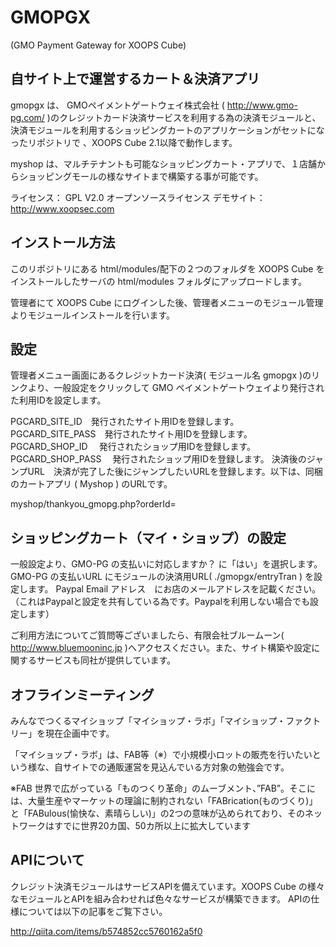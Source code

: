 GMOPGX
====
(GMO Payment Gateway for XOOPS Cube)
## 自サイト上で運営するカート＆決済アプリ

gmopgx は、 GMOペイメントゲートウェイ株式会社 ( http://www.gmo-pg.com/ )のクレジットカード決済サービスを利用する為の決済モジュールと、決済モジュールを利用するショッピングカートのアプリケーションがセットになったリポジトリで 、XOOPS Cube 2.1以降で動作します。

myshop は、マルチテナントも可能なショッピングカート・アプリで、１店舗からショッピングモールの様なサイトまで構築する事が可能です。

ライセンス： GPL V2.0 オープンソースライセンス
デモサイト： http://www.xoopsec.com


## インストール方法

このリポジトリにある html/modules/配下の２つのフォルダを XOOPS Cube をインストールしたサーバの html/modules フォルダにアップロードします。

管理者にて XOOPS Cube にログインした後、管理者メニューのモジュール管理よりモジュールインストールを行います。

## 設定

管理者メニュー画面にあるクレジットカード決済( モジュール名 gmopgx )のリンクより、一般設定をクリックして GMO ペイメントゲートウェイより発行された利用IDを設定します。

PGCARD_SITE_ID　発行されたサイト用IDを登録します。
PGCARD_SITE_PASS　発行されたサイト用IDを登録します。
PGCARD_SHOP_ID 　発行されたショップ用IDを登録します。
PGCARD_SHOP_PASS 　発行されたショップ用IDを登録します。
決済後のジャンプURL　決済が完了した後にジャンプしたいURLを登録します。以下は、同梱のカートアプリ ( Myshop ) のURLです。

myshop/thankyou_gmopg.php?orderId= 

## ショッピングカート（マイ・ショップ）の設定

一般設定より、GMO-PG の支払いに対応しますか？ に「はい」を選択します。
GMO-PG の支払いURL にモジュールの決済用URL( ./gmopgx/entryTran ) を設定します。
Paypal Email アドレス　にお店のメールアドレスを記載ください。（これはPaypalと設定を共有している為です。Paypalを利用しない場合でも設定します）

ご利用方法についてご質問等ございましたら、有限会社ブルームーン( http://www.bluemooninc.jp )へアクセスください。また、サイト構築や設定に関するサービスも同社が提供しています。

## オフラインミーティング
みんなでつくるマイショップ「マイショップ・ラボ」「マイショップ・ファクトリー」を現在企画中です。

「マイショップ・ラボ」は、FAB等（※）で小規模小ロットの販売を行いたいという様な、自サイトでの通販運営を見込んでいる方対象の勉強会です。

※FAB
世界で広がっている「ものつくり革命」のムーブメント、”FAB”。そこには、大量生産やマーケットの理論に制約されない「FABrication(ものづくり)」と「FABulous(愉快な、素晴らしい)」の2つの意味が込められており、そのネットワークはすでに世界20カ国、50カ所以上に拡大しています


## APIについて
クレジット決済モジュールはサービスAPIを備えています。XOOPS Cube の様々なモジュールとAPIを組み合わせれば色々なサービスが構築できます。
APIの仕様については以下の記事をご覧下さい。

http://qiita.com/items/b574852cc5760162a5f0